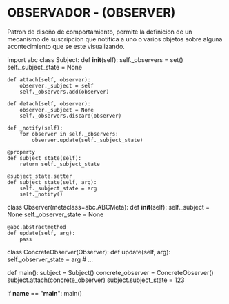 # OBSERVADOR - (OBSERVER)
Patron de diseño de comportamiento, permite la definicion de un mecanismo 
de suscripcion que notifica a uno o varios objetos sobre alguna acontecimiento
que se este visualizando.

import abc
class Subject:
    def __init__(self):
        self._observers = set()
        self._subject_state = None
    
    def attach(self, observer):
        observer._subject = self
        self._observers.add(observer)

    def detach(self, observer):
        observer._subject = None
        self._observers.discard(observer)

    def _notify(self):
        for observer in self._observers:
            observer.update(self._subject_state)

    @property
    def subject_state(self):
        return self._subject_state
    
    @subject_state.setter
    def subject_state(self, arg):
        self._subject_state = arg
        self._notify()
        
class Observer(metaclass=abc.ABCMeta):
    def __init__(self):
        self._subject = None
        self._observer_state = None

    @abc.abstractmethod
    def update(self, arg):
        pass
    
class ConcreteObserver(Observer):
    def update(self, arg):
        self._observer_state = arg
        # ...

def main():
    subject = Subject()
    concrete_observer = ConcreteObserver()
    subject.attach(concrete_observer)
    subject.subject_state = 123

if __name__ == "__main__":
    main()
